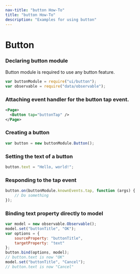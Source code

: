 ```yaml
---
nav-title: "button How-To"
title: "button How-To"
description: "Examples for using button"
---
```

# Button
### Declaring button module
Button module is required to use any button feature.
``` JavaScript
var buttonModule = require("ui/button");
var observable = require("data/observable");
```
### Attaching event handler for the button tap event.
```XML
<Page>
  <Button tap="buttonTap" />
</Page>
```
### Creating a button
``` JavaScript
var button = new buttonModule.Button();
```
### Setting the text of a button
``` JavaScript
button.text = "Hello, world!";
```
### Responding to the tap event
``` JavaScript
button.on(buttonModule.knownEvents.tap, function (args) {
    // Do something
});
```
### Binding text property directly to model
``` JavaScript
var model = new observable.Observable();
model.set("buttonTitle", "OK");
var options = {
    sourceProperty: "buttonTitle",
    targetProperty: "text"
};
button.bind(options, model);
// button.text is now "OK"
model.set("buttonTitle", "Cancel");
// button.text is now "Cancel"
```

